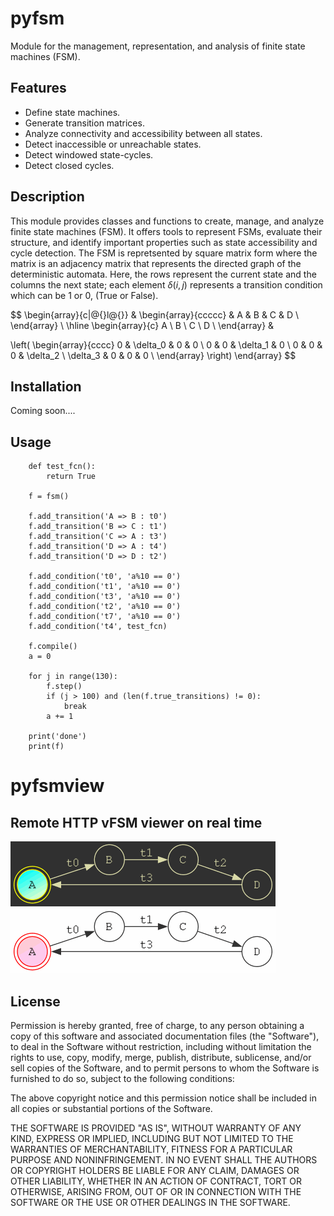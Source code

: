 # pyfsm

Module for the management, representation, and analysis of finite state machines (FSM).

## Features

- Define state machines.
- Generate transition matrices.
- Analyze connectivity and accessibility between all states.
- Detect inaccessible or unreachable states.
- Detect windowed state-cycles.
- Detect closed cycles.

## Description

This module provides classes and functions to create, manage, and analyze finite state machines (FSM). It offers tools to represent FSMs, evaluate their structure, and identify important properties such as state accessibility and cycle detection.
The FSM is repretsented by square matrix form where the matrix is an adjacency matrix that represents the directed graph of the deterministic automata.
Here, the rows represent the current state and the columns the next state; each element $\delta(i,j)$ represents a transition condition which can be 1 or 0, (True or False).

$$
\begin{array}{c|@{}l@{}}
   & \begin{array}{ccccc}
        & A & B & C & D \\
     \end{array} \\
\hline
\begin{array}{c}
A \\
B \\
C \\
D \\
\end{array}
&

\left(
\begin{array}{cccc}
0 & \delta_0 & 0 & 0 \\
0 & 0 & \delta_1 & 0 \\
0 & 0 & 0 & \delta_2 \\
\delta_3 & 0 & 0 & 0 \\
\end{array}
\right)
\end{array}
$$


## Installation

Coming soon....

## Usage
```
    def test_fcn():
        return True

    f = fsm()

    f.add_transition('A => B : t0')
    f.add_transition('B => C : t1')
    f.add_transition('C => A : t3')
    f.add_transition('D => A : t4')
    f.add_transition('D => D : t2')

    f.add_condition('t0', 'a%10 == 0')
    f.add_condition('t1', 'a%10 == 0')
    f.add_condition('t3', 'a%10 == 0')
    f.add_condition('t2', 'a%10 == 0')
    f.add_condition('t7', 'a%10 == 0')
    f.add_condition('t4', test_fcn)
    
    f.compile()
    a = 0

    for j in range(130): 
        f.step()
        if (j > 100) and (len(f.true_transitions) != 0): 
            break
        a += 1

    print('done')
    print(f)
```
# pyfsmview 
## Remote HTTP vFSM viewer on real time 

![Dark mode](img/fsm_dark.gif)
![Ligth mode](img/fsm_ligth.gif)


## License

Permission is hereby granted, free of charge, to any person obtaining a copy
of this software and associated documentation files (the "Software"), to deal
in the Software without restriction, including without limitation the rights
to use, copy, modify, merge, publish, distribute, sublicense, and/or sell
copies of the Software, and to permit persons to whom the Software is
furnished to do so, subject to the following conditions:

The above copyright notice and this permission notice shall be included in all
copies or substantial portions of the Software.

THE SOFTWARE IS PROVIDED "AS IS", WITHOUT WARRANTY OF ANY KIND, EXPRESS OR
IMPLIED, INCLUDING BUT NOT LIMITED TO THE WARRANTIES OF MERCHANTABILITY,
FITNESS FOR A PARTICULAR PURPOSE AND NONINFRINGEMENT. IN NO EVENT SHALL THE
AUTHORS OR COPYRIGHT HOLDERS BE LIABLE FOR ANY CLAIM, DAMAGES OR OTHER
LIABILITY, WHETHER IN AN ACTION OF CONTRACT, TORT OR OTHERWISE, ARISING FROM,
OUT OF OR IN CONNECTION WITH THE SOFTWARE OR THE USE OR OTHER DEALINGS IN THE
SOFTWARE.


